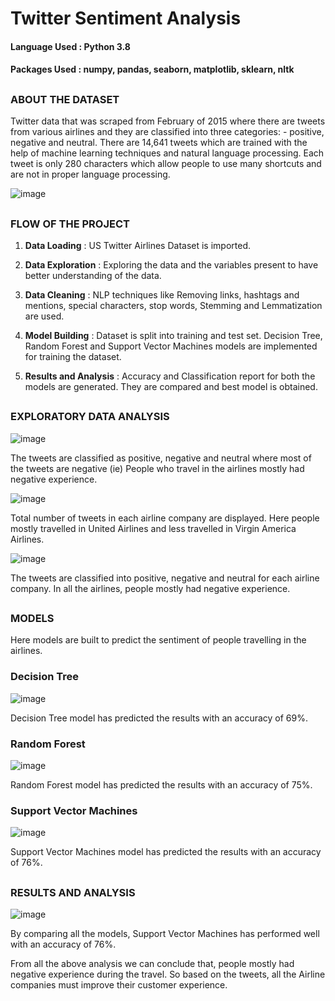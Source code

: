 # Twitter Sentiment Analysis

#### Language Used : Python 3.8
#### Packages Used : numpy, pandas, seaborn, matplotlib, sklearn, nltk

##
### ABOUT THE DATASET
Twitter data that was scraped from February of 2015 where there are tweets from various airlines and they are classified into three categories: - positive, negative and neutral. There are 14,641 tweets which are trained with the help of machine learning techniques and natural language processing. Each tweet is only 280 characters which allow people to use many shortcuts and are not in proper language processing.

![image](https://user-images.githubusercontent.com/80042740/117542865-10b6ba80-b038-11eb-8087-a5bd6178aac8.png)

##
### FLOW OF THE PROJECT
1) **Data Loading** : US Twitter Airlines Dataset is imported.

2) **Data Exploration** : Exploring the data and the variables present to have better understanding  of the data.

3) **Data Cleaning** : NLP techniques like Removing links, hashtags and mentions, special characters, stop words, Stemming and Lemmatization are used.

4) **Model Building** : Dataset is split into training and test set. Decision Tree, Random Forest and Support Vector Machines models are implemented for training the dataset.

5) **Results and Analysis** : Accuracy and Classification report for both the models are generated. They are compared and best model is obtained.

##
### EXPLORATORY DATA ANALYSIS
![image](https://user-images.githubusercontent.com/80042740/117543030-bd913780-b038-11eb-9e10-c891741a25d8.png)

The tweets are classified as positive, negative and neutral where most of the tweets are negative (ie) People who travel in the airlines mostly had negative experience.

![image](https://user-images.githubusercontent.com/80042740/117543516-d4388e00-b03a-11eb-9a58-49879e674692.png)

Total number of tweets in each airline company are displayed. Here people mostly travelled in United Airlines and less travelled in Virgin America Airlines.

![image](https://user-images.githubusercontent.com/80042740/117543047-cb46bd00-b038-11eb-8fbe-672eb83a3687.png)

The tweets are classified into positive, negative and neutral for each airline company. In all the airlines, people mostly had negative experience.

##
### MODELS
Here models are built to predict the sentiment of people travelling in the airlines.

### Decision Tree
![image](https://user-images.githubusercontent.com/80042740/117543663-6345a600-b03b-11eb-9b7d-71b1f4bd5836.png)

Decision Tree model has predicted the results with an accuracy of 69%.

### Random Forest
![image](https://user-images.githubusercontent.com/80042740/117543671-6b054a80-b03b-11eb-9a85-88296880c7ee.png)

Random Forest model has predicted the results with an accuracy of 75%.

### Support Vector Machines
![image](https://user-images.githubusercontent.com/80042740/117543677-722c5880-b03b-11eb-9d77-d783e87d69fb.png)

Support Vector Machines model has predicted the results with an accuracy of 76%.

##
### RESULTS AND ANALYSIS
![image](https://user-images.githubusercontent.com/80042740/117543130-1d87de00-b039-11eb-85f2-7bdf50804fe6.png)

By comparing all the models, Support Vector Machines has performed well with an accuracy of 76%.

From all the above analysis we can conclude that, people mostly had negative experience during the travel. So based on the tweets, all the Airline companies must improve their customer experience.
